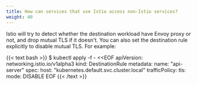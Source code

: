```yaml
---
title: How can services that use Istio access non-Istio services?
weight: 40
---
```


Istio will try to detect whether the destination workload have Envoy proxy or not, and drop mutual TLS if it doesn't. You can also set the destination rule explicitly to disable mutual TLS. For example:

{{< text bash >}}
$ kubectl apply -f - <<EOF
apiVersion: networking.istio.io/v1alpha3
kind: DestinationRule
metadata:
 name: "api-server"
spec:
 host: "kubernetes.default.svc.cluster.local"
 trafficPolicy:
   tls:
     mode: DISABLE
EOF
{{< /text >}}
